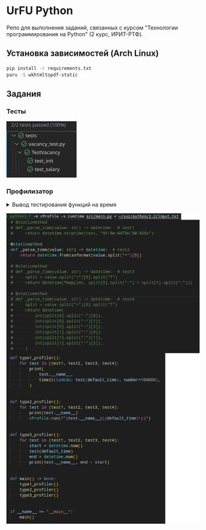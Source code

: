 # UrFU Python

Репо для выполнения заданий, связанных с курсом
"Технологии программирования на Python"
(2 курс, ИРИТ-РТФ).

## Установка зависимостей (Arch Linux)
```sh
pip install -r requirements.txt
paru -S wkhtmltopdf-static
```

## Задания

### Тесты

![tests](/docs/tests.png)

### Профилизатор

<details>
  <summary>Вывод тестирования функций на время</summary>
Исходя из результата, лучшей оказалась вторая функция.

    test1 2.3689908319993265
    test2 0.07577202500033309
    test3 0.31943320199934533
    test4 0.4372644129998662
    test1
            29 function calls in 0.000 seconds

    Ordered by: standard name

    ncalls  tottime  percall  cumtime  percall filename:lineno(function)
            1    0.000    0.000    0.000    0.000 <string>:1(<module>)
            1    0.000    0.000    0.000    0.000 _strptime.py:26(_getlang)
            1    0.000    0.000    0.000    0.000 _strptime.py:318(_strptime)
            1    0.000    0.000    0.000    0.000 _strptime.py:574(_strptime_datetime)
            1    0.000    0.000    0.000    0.000 locale.py:384(normalize)
            1    0.000    0.000    0.000    0.000 locale.py:467(_parse_localename)
            1    0.000    0.000    0.000    0.000 locale.py:575(getlocale)
            1    0.000    0.000    0.000    0.000 profiling.py:9(test1)
            1    0.000    0.000    0.000    0.000 {built-in method _locale.setlocale}
            1    0.000    0.000    0.000    0.000 {built-in method builtins.exec}
            2    0.000    0.000    0.000    0.000 {built-in method builtins.isinstance}
            3    0.000    0.000    0.000    0.000 {built-in method builtins.len}
            1    0.000    0.000    0.000    0.000 {built-in method strptime}
            1    0.000    0.000    0.000    0.000 {method 'disable' of '_lsprof.Profiler' objects}
            1    0.000    0.000    0.000    0.000 {method 'end' of 're.Match' objects}
            3    0.000    0.000    0.000    0.000 {method 'get' of 'dict' objects}
            1    0.000    0.000    0.000    0.000 {method 'groupdict' of 're.Match' objects}
            1    0.000    0.000    0.000    0.000 {method 'keys' of 'dict' objects}
            1    0.000    0.000    0.000    0.000 {method 'lower' of 'str' objects}
            1    0.000    0.000    0.000    0.000 {method 'match' of 're.Pattern' objects}
            1    0.000    0.000    0.000    0.000 {method 'startswith' of 'str' objects}
            2    0.000    0.000    0.000    0.000 {method 'toordinal' of 'datetime.date' objects}
            1    0.000    0.000    0.000    0.000 {method 'weekday' of 'datetime.date' objects}


    test2
            6 function calls in 0.000 seconds

    Ordered by: standard name

    ncalls  tottime  percall  cumtime  percall filename:lineno(function)
            1    0.000    0.000    0.000    0.000 <string>:1(<module>)
            1    0.000    0.000    0.000    0.000 profiling.py:13(test2)
            1    0.000    0.000    0.000    0.000 {built-in method builtins.exec}
            1    0.000    0.000    0.000    0.000 {built-in method fromisoformat}
            1    0.000    0.000    0.000    0.000 {method 'disable' of '_lsprof.Profiler' objects}
            1    0.000    0.000    0.000    0.000 {method 'split' of 'str' objects}


    test3
            8 function calls in 0.000 seconds

    Ordered by: standard name

    ncalls  tottime  percall  cumtime  percall filename:lineno(function)
            1    0.000    0.000    0.000    0.000 <string>:1(<module>)
            1    0.000    0.000    0.000    0.000 profiling.py:17(test3)
            1    0.000    0.000    0.000    0.000 {built-in method builtins.exec}
            1    0.000    0.000    0.000    0.000 {method 'disable' of '_lsprof.Profiler' objects}
            4    0.000    0.000    0.000    0.000 {method 'split' of 'str' objects}


    test4
            12 function calls in 0.000 seconds

    Ordered by: standard name

    ncalls  tottime  percall  cumtime  percall filename:lineno(function)
            1    0.000    0.000    0.000    0.000 <string>:1(<module>)
            1    0.000    0.000    0.000    0.000 profiling.py:22(test4)
            1    0.000    0.000    0.000    0.000 {built-in method builtins.exec}
            1    0.000    0.000    0.000    0.000 {method 'disable' of '_lsprof.Profiler' objects}
            8    0.000    0.000    0.000    0.000 {method 'split' of 'str' objects}


    test1 0:00:00.000065
    test2 0:00:00.000005
    test3 0:00:00.000009
    test4 0:00:00.000011
</details>

![profiler](/docs/profiler.png)
